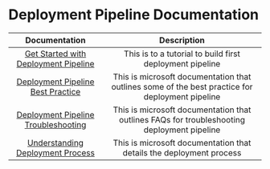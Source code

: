 # Deployment Pipeline Documentation

| Documentation | Description | 
|:------:|:-----:|
| [Get Started with Deployment Pipeline](https://docs.microsoft.com/en-us/power-bi/create-reports/deployment-pipelines-get-started) | This is to a tutorial to build first deployment pipeline |
| [Deployment Pipeline Best Practice](https://docs.microsoft.com/en-us/power-bi/create-reports/deployment-pipelines-best-practices) | This is microsoft documentation that outlines some of the best practice for deployment pipeline |
| [Deployment Pipeline Troubleshooting](https://docs.microsoft.com/en-us/power-bi/create-reports/deployment-pipelines-troubleshooting) | This is microsoft documentation that outlines FAQs for troubleshooting deployment pipeline | 
| [Understanding Deployment Process](https://docs.microsoft.com/en-us/power-bi/create-reports/deployment-pipelines-process) | This is microsoft documentation that details the deployment process |
